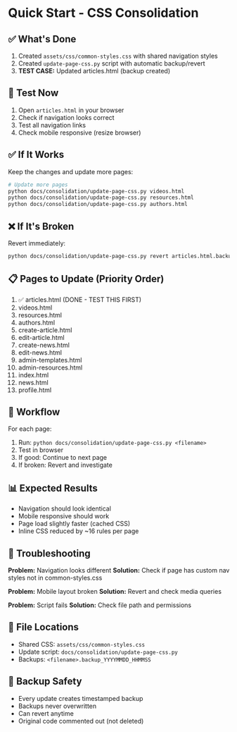 # Quick Start - CSS Consolidation

## ✅ What's Done

1. Created `assets/css/common-styles.css` with shared navigation styles
2. Created `update-page-css.py` script with automatic backup/revert
3. **TEST CASE:** Updated articles.html (backup created)

## 🧪 Test Now

1. Open `articles.html` in your browser
2. Check if navigation looks correct
3. Test all navigation links
4. Check mobile responsive (resize browser)

## ✅ If It Works

Keep the changes and update more pages:

```bash
# Update more pages
python docs/consolidation/update-page-css.py videos.html
python docs/consolidation/update-page-css.py resources.html
python docs/consolidation/update-page-css.py authors.html
```

## ❌ If It's Broken

Revert immediately:

```bash
python docs/consolidation/update-page-css.py revert articles.html.backup_20251024_155750
```

## 📋 Pages to Update (Priority Order)

1. ✅ articles.html (DONE - TEST THIS FIRST)
2. videos.html
3. resources.html
4. authors.html
5. create-article.html
6. edit-article.html
7. create-news.html
8. edit-news.html
9. admin-templates.html
10. admin-resources.html
11. index.html
12. news.html
13. profile.html

## 🔄 Workflow

For each page:
1. Run: `python docs/consolidation/update-page-css.py <filename>`
2. Test in browser
3. If good: Continue to next page
4. If broken: Revert and investigate

## 📊 Expected Results

- Navigation should look identical
- Mobile responsive should work
- Page load slightly faster (cached CSS)
- Inline CSS reduced by ~16 rules per page

## 🚨 Troubleshooting

**Problem:** Navigation looks different
**Solution:** Check if page has custom nav styles not in common-styles.css

**Problem:** Mobile layout broken
**Solution:** Revert and check media queries

**Problem:** Script fails
**Solution:** Check file path and permissions

## 📁 File Locations

- Shared CSS: `assets/css/common-styles.css`
- Update script: `docs/consolidation/update-page-css.py`
- Backups: `<filename>.backup_YYYYMMDD_HHMMSS`

## 💾 Backup Safety

- Every update creates timestamped backup
- Backups never overwritten
- Can revert anytime
- Original code commented out (not deleted)
